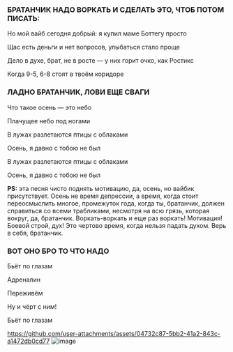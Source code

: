 ### БРАТАНЧИК НАДО ВОРКАТЬ И СДЕЛАТЬ ЭТО, ЧТОБ ПОТОМ ПИСАТЬ:

Но мой вайб сегодня добрый: я купил маме Боттегу просто

Щас есть деньги и нет вопросов, улыбаться стало проще

Дело в духе, брат, не в росте — у них горит очко, как Ростикс

Когда 9-5, 6-8 стоят в твоём коридоре

### ЛАДНО БРАТАНЧИК, ЛОВИ ЕЩЕ СВАГИ

Что такое осень — это небо

Плачущее небо под ногами

В лужах разлетаются птицы с облаками

Осень, я давно с тобою не был

В лужах разлетаются птицы с облаками

Осень, я давно с тобою не был

**PS:** эта песня чисто поднять мотивацию, да, осень, но вайбик присутствует. Осень не время депрессии, а время, когда стоит переосмыслить многое, промежуток года, когда ты, братанчик, 
должен справиться со всеми трабликами, несмотря на всю грязь, которая вокруг, да, братанчик. Воркать-воркать и еще раз воркать! Мотивация! Боевой строй, дух! Это чертово время, когда нельзя падать духом.
Верь в себя, братанчик. 

### ВОТ ОНО БРО ТО ЧТО НАДО
Бьёт по глазам

Адреналин

Переживём

Ну и чёрт с ним!

Бьёт по глазам

https://github.com/user-attachments/assets/04732c87-5bb2-41a2-843c-a1472db0cd77
![image](https://github.com/user-attachments/assets/aa898feb-1719-44dc-9fb7-1a8ffaa46bd4)


